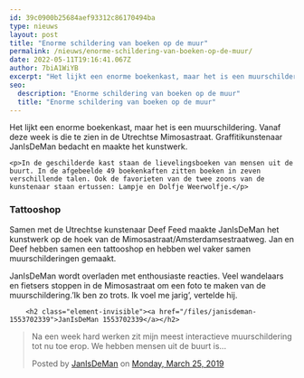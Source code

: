 ```yaml
---
id: 39c0900b25684aef93312c86170494ba
type: nieuws
layout: post
title: "Enorme schildering van boeken op de muur"
permalink: /nieuws/enorme-schildering-van-boeken-op-de-muur/
date: 2022-05-11T19:16:41.067Z
author: 7biA1WiYB
excerpt: "Het lijkt een enorme boekenkast, maar het is een muurschildering. Vanaf deze week is die te zien in de Utrechtse Mimosastraat. Graffitikunstenaar JanIsDeMan bedacht en maakte het kunstwerk.  "
seo:
  description: "Enorme schildering van boeken op de muur"
  title: "Enorme schildering van boeken op de muur"
---
```

Het lijkt een enorme boekenkast, maar het is een muurschildering. Vanaf deze week is die te zien in de Utrechtse Mimosastraat. Graffitikunstenaar JanIsDeMan bedacht en maakte het kunstwerk.  

    <p>In de geschilderde kast staan de lievelingsboeken van mensen uit de buurt. In de afgebeelde 49 boekenkaften zitten boeken in zeven verschillende talen. Ook de favorieten van de twee zoons van de kunstenaar staan ertussen: Lampje en Dolfje Weerwolfje.</p>
<h3>Tattooshop</h3>
<p>Samen met de Utrechtse kunstenaar Deef Feed maakte JanIsDeMan het kunstwerk op de hoek van de Mimosastraat/Amsterdamsestraatweg. Jan en Deef hebben samen een tattooshop en hebben wel vaker samen muurschilderingen gemaakt.</p>
<p>JanIsDeMan wordt overladen met enthousiaste reacties. Veel wandelaars en fietsers stoppen in de Mimosastraat om een foto te maken van de muurschildering.’Ik ben zo trots. Ik voel me jarig’, vertelde hij.</p>
<p><div class="media media-element-container media-default"><div id="file-536717" class="file file-document file-text-oembed">

        <h2 class="element-invisible"><a href="/files/janisdeman-1553702339">JanIsDeMan 1553702339</a></h2>
    
  
  <div class="content">
    
<div id="fb-root"></div>
<script async="1" defer="1" crossorigin="anonymous" src="https://connect.facebook.net/en_US/sdk.js#xfbml=1&amp;version=v6.0"></script><div class="fb-post" data-href="https://www.facebook.com/permalink.php?story_fbid=2484926898244778&amp;id=372723642798458" data-width="640"><blockquote cite="https://www.facebook.com/permalink.php?story_fbid=2484926898244778&amp;id=372723642798458" class="fb-xfbml-parse-ignore"><p>Na een week hard werken zit mijn meest interactieve muurschildering tot nu toe erop.
We hebben mensen uit de buurt is...</p>Posted by <a href="https://www.facebook.com/JanIsDeMan-372723642798458/">JanIsDeMan</a> on&nbsp;<a href="https://www.facebook.com/permalink.php?story_fbid=2484926898244778&amp;id=372723642798458">Monday, March 25, 2019</a></blockquote></div>  </div>

  
</div>
</div>
<p> </p>
<p> </p>  
